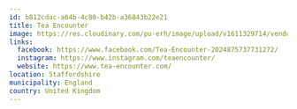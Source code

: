 ```yaml
---
id: b812cdac-a64b-4c80-b42b-a36843b22e21
title: Tea Encounter
image: https://res.cloudinary.com/pu-erh/image/upload/v1611329714/vendors/teaencounter_q4krwr.png
links:
  facebook: https://www.facebook.com/Tea-Encounter-2024875737731272/
  instagram: https://www.instagram.com/teaencounter/
  website: https://www.tea-encounter.com/
location: Staffordshire
municipality: England
country: United Kingdom
---
```

